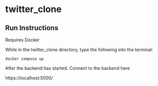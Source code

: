 # twitter_clone

## Run Instructions

Requires Docker

While in the twitter_clone directory, type the following into the terminal:

```
docker compose up
```

After the backend has started. Connect to the backend here

https://localhost:5000/
